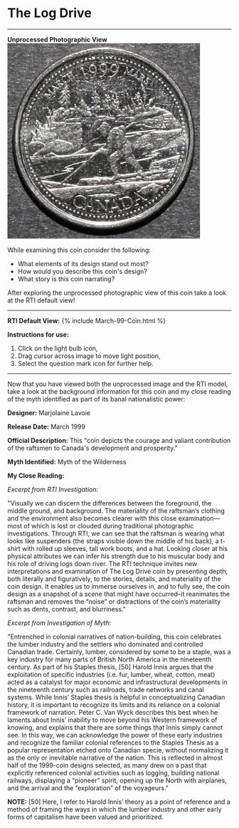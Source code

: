 # The Log Drive 

*     *     *     *  
**Unprocessed Photographic View**
![Image](Unprocessed-March-1999.jpg)

While examining this coin consider the following:
- What elements of its design stand out most? 
- How would you describe this coin's design?
- What story is this coin narrating?

After exploring the unprocessed photographic view of this coin take a look at the RTI default view!

----

**RTI Default View:**
{% include March-99-Coin.html %}

**Instructions for use:**
1) Click on the light bulb icon,
2) Drag cursor across image to move light position,
3) Select the question mark icon for further help.

----

Now that you have viewed both the unprocessed image and the RTI model, take a look at the background information for this coin and my close reading of the myth identified as part of its banal nationalistic power:

**Designer:** Marjolaine Lavoie

**Release Date:** March 1999 

**Official Description:** This "coin depicts the courage and valiant contribution of the raftsmen to Canada's development and prosperity."

**Myth Identified:** Myth of the Wilderness

**My Close Reading:** 

*Excerpt from RTI Investigation:*

"Visually we can discern the differences between the foreground, the middle ground, and background. The materiality of the raftsman’s clothing and the environment also becomes clearer with this close examination—most of which is lost or clouded during traditional photographic investigations. Through RTI, we can see that the raftsman is wearing what looks like suspenders (the straps visible down the middle of his back), a t-shirt with rolled up sleeves, tall work boots, and a hat. Looking closer at his physical attributes we can infer his strength due to his muscular body and his role of driving logs down river. The RTI technique invites new interpretations and examination of The Log Drive coin by presenting depth, both literally and figuratively, to the stories, details, and materiality of the coin design. It enables us to immerse ourselves in, and to fully see, the coin design as a snapshot of a scene that might have occurred–it reanimates the raftsman and removes the “noise” or distractions of the coin’s materiality such as dents, contrast, and blurriness."

*Excerpt from Investigation of Myth:*

"Entrenched in colonial narratives of nation-building, this coin celebrates the lumber industry and the settlers who dominated and controlled Canadian trade. Certainly, lumber, considered by some to be a staple, was a key industry for many parts of British North America in the nineteenth century. As part of his Staples thesis, [50] Harold Innis argues that the exploitation of specific industries (i.e. fur, lumber, wheat, cotton, meat) acted as a catalyst for major economic and infrastructural developments in the nineteenth century such as railroads, trade networks and canal systems.  While Innis’ Staples thesis is helpful in conceptualizing Canadian history, it is important to recognize its limits and its reliance on a colonial framework of narration. Peter C. Van Wyck describes this best when he laments about Innis’ inability to move beyond his Western framework of knowing, and explains that there are some things that Innis simply cannot see.  In this way, we can acknowledge the power of these early industries and recognize the familiar colonial references to the Staples Thesis as a popular representation etched onto Canadian specie, without normalizing it as the only or inevitable narrative of the nation. This is reflected in almost half of the 1999-coin designs selected, as many drew on a past that explicitly referenced colonial activities such as logging, building national railways, displaying a “pioneer” spirit, opening up the North with airplanes, and the arrival and the “exploration” of the voyageurs."

**NOTE:**
[50] Here, I refer to Harold Innis’ theory as a point of reference and a method of framing the ways in which the lumber industry and other early forms of capitalism have been valued and prioritized. 
